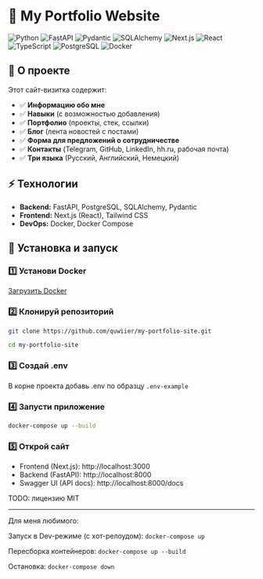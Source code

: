 # 🚀 My Portfolio Website

![Python](https://img.shields.io/badge/Python-3776AB?style=for-the-badge&logo=python&logoColor=white)
![FastAPI](https://img.shields.io/badge/FastAPI-009688?style=for-the-badge&logo=fastapi&logoColor=white)
![Pydantic](https://img.shields.io/badge/Pydantic-Blue?style=for-the-badge&logo=pydantic&logoColor=white)
![SQLAlchemy](https://img.shields.io/badge/SQLAlchemy-D71F00?style=for-the-badge&logo=sqlalchemy&logoColor=white)
![Next.js](https://img.shields.io/badge/Next.js-000000?style=for-the-badge&logo=nextdotjs&logoColor=white)
![React](https://img.shields.io/badge/React-61DAFB?style=for-the-badge&logo=react&logoColor=white)
![TypeScript](https://img.shields.io/badge/TypeScript-3178C6?style=for-the-badge&logo=typescript&logoColor=white)
![PostgreSQL](https://img.shields.io/badge/PostgreSQL-336791?style=for-the-badge&logo=postgresql&logoColor=white)
![Docker](https://img.shields.io/badge/Docker-2496ED?style=for-the-badge&logo=docker&logoColor=white)

## 📌 О проекте
Этот сайт-визитка содержит:
 - ✅ **Информацию обо мне**
 - ✅ **Навыки** (с возможностью добавления)
 - ✅ **Портфолио** (проекты, стек, ссылки)
 - ✅ **Блог** (лента новостей с постами)
 - ✅ **Форма для предложений о сотрудничестве**
 - ✅ **Контакты** (Telegram, GitHub, LinkedIn, hh.ru, рабочая почта)
 - ✅ **Три языка** (Русский, Английский, Немецкий)

## ⚡ Технологии
- **Backend:** FastAPI, PostgreSQL, SQLAlchemy, Pydantic
- **Frontend:** Next.js (React), Tailwind CSS
- **DevOps:** Docker, Docker Compose

## 🔧 Установка и запуск

### 1️⃣ Установи **Docker**
[Загрузить Docker](https://www.docker.com/get-started/)

### 2️⃣ Клонируй репозиторий
```sh
git clone https://github.com/quwiier/my-portfolio-site.git

cd my-portfolio-site
```
### 3️⃣ Создай .env
В корне проекта добавь .env по образцу `.env-example`
### 4️⃣ Запусти приложение
```sh
docker-compose up --build
```
### 5️⃣ Открой сайт
 - Frontend (Next.js): http://localhost:3000
 - Backend (FastAPI): http://localhost:8000
 - Swagger UI (API docs): http://localhost:8000/docs


TODO: лицензию MIT

____
Для меня любимого:

Запуск в Dev-режиме (с хот-релоудом):
`docker-compose up`

Пересборка контейнеров:
`docker-compose up --build`

Остановка:
`docker-compose down`
